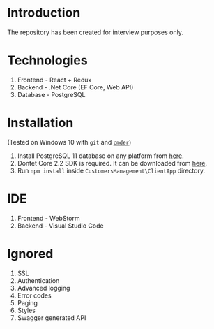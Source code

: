 # Introduction
The repository has been created for interview purposes only.

# Technologies

1. Frontend - React + Redux
2. Backend - .Net Core (EF Core, Web API)
3. Database - PostgreSQL

# Installation
(Tested on Windows 10 with `git` and [`cmder`](http://cmder.net/))

1. Install PostgreSQL 11 database on any platform from [here](https://www.postgresql.org/download/windows/).
2. Dontet Core 2.2 SDK is required. It can be downloaded from [here](https://dotnet.microsoft.com/download/dotnet-core/2.2).
3. Run `npm install` inside `CustomersManagement\ClientApp` directory.


# IDE

1. Frontend - WebStorm
2. Backend - Visual Studio Code

# Ignored

1. SSL
2. Authentication
3. Advanced logging
4. Error codes
5. Paging
6. Styles
7. Swagger generated API
